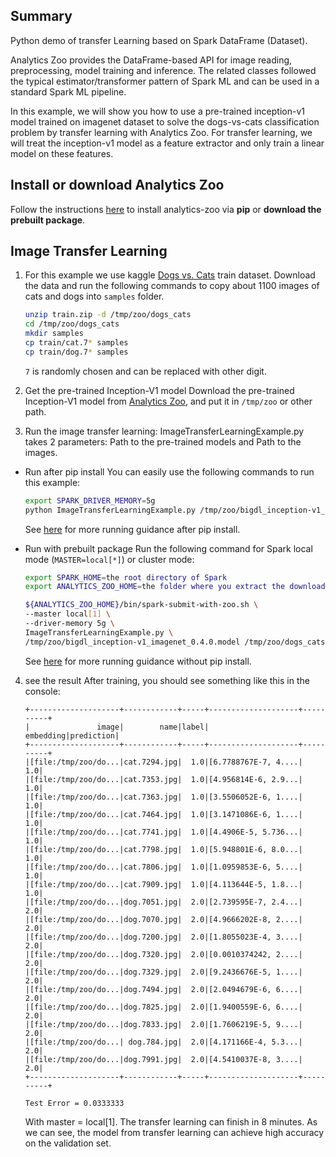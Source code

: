 ## Summary

Python demo of transfer Learning based on Spark DataFrame (Dataset). 

Analytics Zoo provides the DataFrame-based API for image reading, preprocessing, model training
and inference. The related classes followed the typical estimator/transformer pattern of Spark ML
and can be used in a standard Spark ML pipeline.

In this example, we will show you how to use a pre-trained inception-v1 model trained on
imagenet dataset to solve the dogs-vs-cats classification problem by transfer learning with
Analytics Zoo. For transfer learning, we will treat the inception-v1 model as a feature extractor
and only train a linear model on these features.

## Install or download Analytics Zoo
Follow the instructions [here](https://analytics-zoo.github.io/master/#PythonUserGuide/install/)
to install analytics-zoo via __pip__ or __download the prebuilt package__.

## Image Transfer Learning
1. For this example we use kaggle [Dogs vs. Cats](https://www.kaggle.com/c/dogs-vs-cats/data) train
dataset. Download the data and run the following commands to copy about 1100 images of cats
and dogs into `samples` folder.

    ```bash
    unzip train.zip -d /tmp/zoo/dogs_cats
    cd /tmp/zoo/dogs_cats
    mkdir samples
    cp train/cat.7* samples
    cp train/dog.7* samples
    ```
    `7` is randomly chosen and can be replaced with other digit.

2. Get the pre-trained Inception-V1 model
Download the pre-trained Inception-V1 model from [Analytics Zoo](https://s3-ap-southeast-1.amazonaws.com/bigdl-models/imageclassification/imagenet/bigdl_inception-v1_imagenet_0.4.0.model),
and put it in `/tmp/zoo` or other path.

3. Run the image transfer learning:
ImageTransferLearningExample.py takes 2 parameters: Path to the pre-trained models and 
Path to the images.

- Run after pip install
You can easily use the following commands to run this example:
    ```bash
    export SPARK_DRIVER_MEMORY=5g
    python ImageTransferLearningExample.py /tmp/zoo/bigdl_inception-v1_imagenet_0.4.0.model /tmp/zoo/dogs_cats/samples
    ```
    See [here](https://analytics-zoo.github.io/master/#PythonUserGuide/run/#run-after-pip-install) for more running guidance after pip install.

- Run with prebuilt package
Run the following command for Spark local mode (`MASTER=local[*]`) or cluster mode:
    ```bash
    export SPARK_HOME=the root directory of Spark
    export ANALYTICS_ZOO_HOME=the folder where you extract the downloaded Analytics Zoo zip package

    ${ANALYTICS_ZOO_HOME}/bin/spark-submit-with-zoo.sh \
    --master local[1] \
    --driver-memory 5g \
    ImageTransferLearningExample.py \
    /tmp/zoo/bigdl_inception-v1_imagenet_0.4.0.model /tmp/zoo/dogs_cats/samples
    ```
    See [here](https://analytics-zoo.github.io/master/#PythonUserGuide/run/#run-without-pip-install) for more running guidance without pip install.

4. see the result
After training, you should see something like this in the console:
    ```
    +--------------------+------------+-----+--------------------+----------+
    |               image|        name|label|           embedding|prediction|
    +--------------------+------------+-----+--------------------+----------+
    |[file:/tmp/zoo/do...|cat.7294.jpg|  1.0|[6.7788767E-7, 4....|       1.0|
    |[file:/tmp/zoo/do...|cat.7353.jpg|  1.0|[4.956814E-6, 2.9...|       1.0|
    |[file:/tmp/zoo/do...|cat.7363.jpg|  1.0|[3.5506052E-6, 1....|       1.0|
    |[file:/tmp/zoo/do...|cat.7464.jpg|  1.0|[3.1471086E-6, 1....|       1.0|
    |[file:/tmp/zoo/do...|cat.7741.jpg|  1.0|[4.4906E-5, 5.736...|       1.0|
    |[file:/tmp/zoo/do...|cat.7798.jpg|  1.0|[5.948801E-6, 8.0...|       1.0|
    |[file:/tmp/zoo/do...|cat.7806.jpg|  1.0|[1.0959853E-6, 5....|       1.0|
    |[file:/tmp/zoo/do...|cat.7909.jpg|  1.0|[4.113644E-5, 1.8...|       1.0|
    |[file:/tmp/zoo/do...|dog.7051.jpg|  2.0|[2.739595E-7, 2.4...|       2.0|
    |[file:/tmp/zoo/do...|dog.7070.jpg|  2.0|[4.9666202E-8, 2....|       2.0|
    |[file:/tmp/zoo/do...|dog.7200.jpg|  2.0|[1.8055023E-4, 3....|       2.0|
    |[file:/tmp/zoo/do...|dog.7320.jpg|  2.0|[0.0010374242, 2....|       2.0|
    |[file:/tmp/zoo/do...|dog.7329.jpg|  2.0|[9.2436676E-5, 1....|       2.0|
    |[file:/tmp/zoo/do...|dog.7494.jpg|  2.0|[2.0494679E-6, 6....|       2.0|
    |[file:/tmp/zoo/do...|dog.7825.jpg|  2.0|[1.9400559E-6, 6....|       2.0|
    |[file:/tmp/zoo/do...|dog.7833.jpg|  2.0|[1.7606219E-5, 9....|       2.0|
    |[file:/tmp/zoo/do...| dog.784.jpg|  2.0|[4.171166E-4, 5.3...|       2.0|
    |[file:/tmp/zoo/do...|dog.7991.jpg|  2.0|[4.5410037E-8, 3....|       2.0|
    +--------------------+------------+-----+--------------------+----------+
    
    Test Error = 0.0333333
    ```
    With master = local[1]. The transfer learning can finish in 8 minutes. As we can see,
    the model from transfer learning can achieve high accuracy on the validation set.
